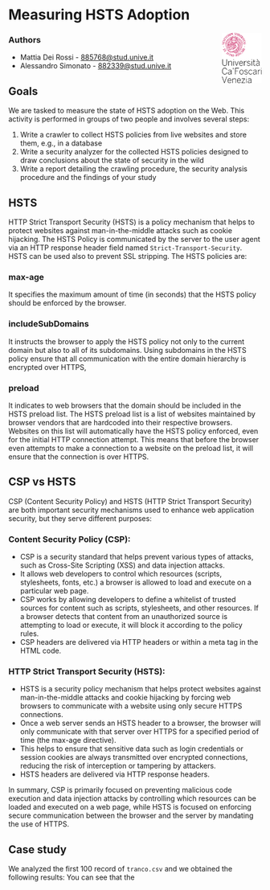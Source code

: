 # Measuring HSTS Adoption

<a>
    <img src="./img/unive.png" alt="logo" title="CaFoscari" align="right" height="100" />
</a>

### Authors
- Mattia Dei Rossi - 885768@stud.unive.it
- Alessandro Simonato - 882339@stud.unive.it 

## Goals
We are tasked to measure the state of HSTS adoption on the Web. This activity is performed in groups of two people and involves several steps:
1.  Write a crawler to collect HSTS policies from live websites and store them, e.g., in a database
2. Write a security analyzer for the collected HSTS policies designed to draw conclusions about the state of security in the wild
3. Write a report detailing the crawling procedure, the security analysis procedure and the findings of your study

## HSTS
HTTP Strict Transport Security (HSTS) is a policy mechanism that helps to protect websites against man-in-the-middle attacks such as cookie hijacking. The HSTS Policy is communicated by the server to the user agent via an HTTP response header field named `Strict-Transport-Security`. HSTS can be used also to prevent SSL stripping.
The HSTS policies are:

### max-age
It specifies the maximum amount of time (in seconds) that the HSTS policy should be enforced by the browser.

### includeSubDomains
It instructs the browser to apply the HSTS policy not only to the current domain but also to all of its subdomains. Using subdomains in the HSTS policy ensure that all communication with the entire domain hierarchy is encrypted over HTTPS,

### preload
It indicates to web browsers that the domain should be included in the HSTS preload list.
The HSTS preload list is a list of websites maintained by browser vendors that are hardcoded into their respective browsers. Websites on this list will automatically have the HSTS policy enforced, even for the initial HTTP connection attempt. This means that before the browser even attempts to make a connection to a website on the preload list, it will ensure that the connection is over HTTPS.

## CSP vs HSTS 
CSP (Content Security Policy) and HSTS (HTTP Strict Transport Security) are both important security mechanisms used to enhance web application security, but they serve different purposes:

### Content Security Policy (CSP):
- CSP is a security standard that helps prevent various types of attacks, such as Cross-Site Scripting (XSS) and data injection attacks.
- It allows web developers to control which resources (scripts, stylesheets, fonts, etc.) a browser is allowed to load and execute on a particular web page. 
- CSP works by allowing developers to define a whitelist of trusted sources for content such as scripts, stylesheets, and other resources. If a browser detects that content from an unauthorized source is attempting to load or execute, it will block it according to the policy rules.
- CSP headers are delivered via HTTP headers or within a meta tag in the HTML code.
### HTTP Strict Transport Security (HSTS):
- HSTS is a security policy mechanism that helps protect websites against man-in-the-middle attacks and cookie hijacking by forcing web browsers to communicate with a website using only secure HTTPS connections.
- Once a web server sends an HSTS header to a browser, the browser will only communicate with that server over HTTPS for a specified period of time (the max-age directive).
- This helps to ensure that sensitive data such as login credentials or session cookies are always transmitted over encrypted connections, reducing the risk of interception or tampering by attackers.
- HSTS headers are delivered via HTTP response headers.

In summary, CSP is primarily focused on preventing malicious code execution and data injection attacks by controlling which resources can be loaded and executed on a web page, while HSTS is focused on enforcing secure communication between the browser and the server by mandating the use of HTTPS.

## Case study
We analyzed the first 100 record of `tranco.csv` and we obtained the following results:
You can see that the